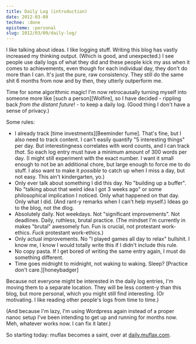 ```yaml
---
title: Daily Log (introduction)
date: 2012-03-09
techne: :done
episteme: :personal
slug: 2012/03/09/daily-log/
---
```


I like talking about ideas. I like logging stuff. Writing this blog has vastly increased my thinking output. (Which is good, and unexpected.) I see people use daily logs of what they did and these people kick my ass when it comes to achievements, even though for each individual day, they don't do more than I can. It's just the pure, raw consistency. They still do the same shit 6 months from now and by then, they utterly outperform me.

Time for some algorithmic magic! I'm now retrocausally turning myself into someone more like [such a person][Wolfire], so I have decided - rippling back *from the distant future*! - to keep a daily log. (Good thing I don't have a sense of privacy.)

Some rules:

- I already track [time investments][Beeminder fume]. That's fine, but I also need to track content. I can't easily quantify "5 interesting things" per day. But interestingness correlates with word counts, and I can track *that*. So each log entry must have a minimum amount of 300 words per day. (I might still experiment with the exact number. I want it small enough to not be an additional chore, but large enough to force me to do stuff. I also want to make it *possible* to catch up when I miss a day, but not easy. This ain't kindergarten, yo.)
- Only ever talk about something I did this day. No "building up a buffer". No "talking about that weird idea I got 3 weeks ago" or some philosophical implication I noticed. Only what happened on that day. Only what I did. (And rant-y remarks when I can't help myself.) Ideas go to the blog, not the dlog.
- Absolutely daily. Not weekdays. Not "significant improvements". Not deadlines. Daily, ruthless, brutal practice. (The mindset I'm currently in makes "brutal" awesomely fun. Fun is crucial, not protestant work-ethics. *Fuck* protestant work-ethics.)
- Only actual improvements. No "I played games all day to relax" bullshit. I know me, I know I would totally write this if I didn't include this rule.
- No copy pasta. If I get bored of writing the same entry again, I must do something different.
- Time goes midnight to midnight, not waking to waking. Sleep? [Practice don't care.][honeybadger]

Because not everyone might be interested in the daily log entries, I'm moving them to a separate location. They will be less content-y than this blog, but more personal, which you might still find interesting. (Or motivating. I like reading other people's logs from time to time.)

(And because I'm lazy, I'm using Wordpress again instead of a proper nanoc setup I've been intending to get up and running for months now. Meh, whatever works now. I can fix it later.)

So starting today: muflax becomes a saint, over at [daily.muflax.com](http://daily.muflax.com/).
